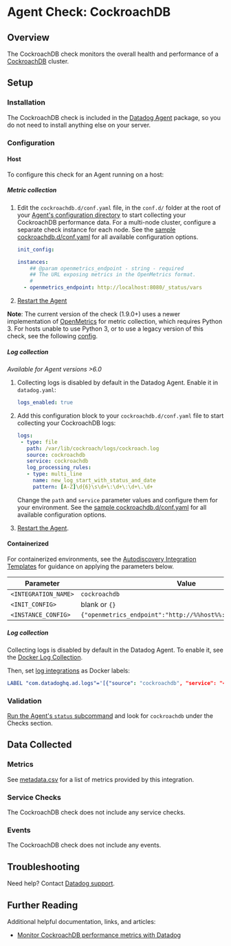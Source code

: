 # Agent Check: CockroachDB

## Overview

The CockroachDB check monitors the overall health and performance of a [CockroachDB][1] cluster.

## Setup

### Installation

The CockroachDB check is included in the [Datadog Agent][2] package, so you do not
need to install anything else on your server.

### Configuration

<!-- xxx tabs xxx -->
<!-- xxx tab "Host" xxx -->

#### Host

To configure this check for an Agent running on a host:

##### Metric collection

1. Edit the `cockroachdb.d/conf.yaml` file, in the `conf.d/` folder at the root of your [Agent's configuration directory][3] to start collecting your CockroachDB performance data. For a multi-node cluster, configure a separate check instance for each node. See the [sample cockroachdb.d/conf.yaml][4] for all available configuration options.

   ```yaml
   init_config:

   instances:
       ## @param openmetrics_endpoint - string - required
       ## The URL exposing metrics in the OpenMetrics format.
       #
     - openmetrics_endpoint: http://localhost:8080/_status/vars
   ```

2. [Restart the Agent][5]

**Note**: The current version of the check (1.9.0+) uses a newer implementation of [OpenMetrics][12] for metric collection, which requires Python 3. For hosts unable to use Python 3, or to use a legacy version of this check, see the following [config][13].

##### Log collection

_Available for Agent versions >6.0_

1. Collecting logs is disabled by default in the Datadog Agent. Enable it in `datadog.yaml`:

   ```yaml
   logs_enabled: true
   ```

2. Add this configuration block to your `cockroachdb.d/conf.yaml` file to start collecting your CockroachDB logs:

   ```yaml
   logs:
    - type: file
      path: /var/lib/cockroach/logs/cockroach.log
      source: cockroachdb
      service: cockroachdb
      log_processing_rules:
      - type: multi_line
        name: new_log_start_with_status_and_date
        pattern: [A-Z]\d{6}\s\d+\:\d+\:\d+\.\d+
   ```

    Change the `path` and `service` parameter values and configure them for your environment. See the [sample cockroachdb.d/conf.yaml][4] for all available configuration options.

3. [Restart the Agent][5].

<!-- xxz tab xxx -->
<!-- xxx tab "Containerized" xxx -->

#### Containerized

For containerized environments, see the [Autodiscovery Integration Templates][6] for guidance on applying the parameters below.

| Parameter            | Value                                                    |
| -------------------- | -------------------------------------------------------- |
| `<INTEGRATION_NAME>` | `cockroachdb`                                            |
| `<INIT_CONFIG>`      | blank or `{}`                                            |
| `<INSTANCE_CONFIG>`  | `{"openmetrics_endpoint":"http://%%host%%:8080/_status/vars"}` |

##### Log collection

Collecting logs is disabled by default in the Datadog Agent. To enable it, see the [Docker Log Collection][7].

Then, set [log integrations][7] as Docker labels:

```yaml
LABEL "com.datadoghq.ad.logs"='[{"source": "cockroachdb", "service": "<SERVICE_NAME>"}]'
```

<!-- xxz tab xxx -->
<!-- xxz tabs xxx -->

### Validation

[Run the Agent's `status` subcommand][8] and look for `cockroachdb` under the Checks section.

## Data Collected

### Metrics

See [metadata.csv][9] for a list of metrics provided by this integration.

### Service Checks

The CockroachDB check does not include any service checks.

### Events

The CockroachDB check does not include any events.

## Troubleshooting

Need help? Contact [Datadog support][10].

## Further Reading

Additional helpful documentation, links, and articles:

- [Monitor CockroachDB performance metrics with Datadog][11]

[1]: https://www.cockroachlabs.com/product/cockroachdb
[2]: https://app.datadoghq.com/account/settings#agent
[3]: https://docs.datadoghq.com/agent/guide/agent-configuration-files/
[4]: https://github.com/DataDog/integrations-core/blob/master/cockroachdb/datadog_checks/cockroachdb/data/conf.yaml.example
[5]: https://docs.datadoghq.com/agent/guide/agent-commands/#start-stop-and-restart-the-agent
[6]: https://docs.datadoghq.com/agent/kubernetes/integrations/
[7]: https://docs.datadoghq.com/agent/docker/log/?tab=containerinstallation#log-integrations
[8]: https://docs.datadoghq.com/agent/guide/agent-commands/#agent-status-and-information
[9]: https://github.com/DataDog/integrations-core/blob/master/cockroachdb/metadata.csv
[10]: https://docs.datadoghq.com/help/
[11]: https://www.datadoghq.com/blog/monitor-cockroachdb-performance-metrics-with-datadog
[12]: https://docs.datadoghq.com/integrations/openmetrics/
[13]: https://github.com/DataDog/integrations-core/blob/7.33.x/cockroachdb/datadog_checks/cockroachdb/data/conf.yaml.example
